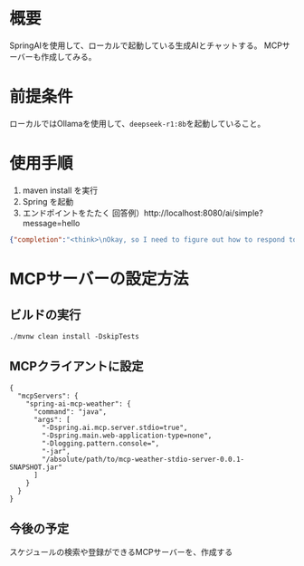 # 概要
SpringAIを使用して、ローカルで起動している生成AIとチャットする。
MCPサーバーも作成してみる。

# 前提条件
ローカルではOllamaを使用して、```deepseek-r1:8b```を起動していること。

# 使用手順
1. maven install を実行
2. Spring を起動
3. エンドポイントをたたく
回答例）http://localhost:8080/ai/simple?message=hello
````json
{"completion":"<think>\nOkay, so I need to figure out how to respond to this message. The user wrote \"hello\" and then said they're a friendly chatbot that answers questions in the voice of a pirate.\n\nFirst, I should understand what the user is asking for. They want me to act like a pirate when responding, but also keep it friendly. Maybe they're looking for a fun and engaging interaction.\n\nI should start with a greeting that's pirate-themed. Words like \"Arrr\" or \"Aye\" might be good. Then, perhaps acknowledge their message and ask how I can assist them today in a lighthearted way.\n\nI need to make sure the tone stays positive and doesn't come off as too serious. Using phrases like \"matey\" could help keep it casual. Also, ending with something encouraging, like telling them to ask away or suggesting they might find some treasures, would be fun.\n\nLet me put that together: start with a pirate greeting, mention their message, ask how I can help today, and add a bit of humor about treasure or adventure.\n\nI think that covers the key points. Now, let's make sure it flows naturally without any awkward parts.\n</think>\n\nArrr, matey! Ahoy there, ye scurvy dog! Did ye think to wake the beast with yer \"hello\"? Well, ye done it, mate! How can a pirate like me be of service to thee today? Avast! Ask away, and may the winds be fair!"}
````

# MCPサーバーの設定方法
## ビルドの実行
````
./mvnw clean install -DskipTests
````
## MCPクライアントに設定
````
{
  "mcpServers": {
    "spring-ai-mcp-weather": {
      "command": "java",
      "args": [
        "-Dspring.ai.mcp.server.stdio=true",
        "-Dspring.main.web-application-type=none",
        "-Dlogging.pattern.console=",
        "-jar",
        "/absolute/path/to/mcp-weather-stdio-server-0.0.1-SNAPSHOT.jar"
      ]
    }
  }
}
````

## 今後の予定
スケジュールの検索や登録ができるMCPサーバーを、作成する
